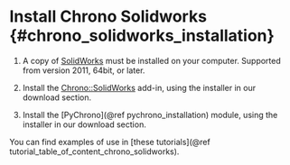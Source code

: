 Install Chrono Solidworks {#chrono_solidworks_installation}
==========================


1.  A copy of [SolidWorks](http://www.solidworks.com) must be installed
    on your computer. Supported from version 2011, 64bit, or later.
	
2.  Install the
    [Chrono::SolidWorks](http://www.projectchrono.org/download) add-in,
    using the installer in our download section.
	
3.  Install the [PyChrono](@ref pychrono_installation)
    module, using the installer in our download section.

	

You can find examples of use in [these tutorials](@ref tutorial_table_of_content_chrono_solidworks).

